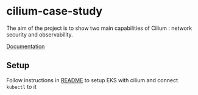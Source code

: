 # cilium-case-study

The aim of the project is to show two main capabilities of Cilium : network security and observability.

[Documentation](https://aghedupl-my.sharepoint.com/:w:/g/personal/faciszewski_student_agh_edu_pl/EQtFsnHyYa1OnFP4RnCOXfcBfsn4z9S-zRbQ4XxQ9kyOfQ?rtime=JL4-_4Uw20g)

## Setup

Follow instructions in [README](./terraform/README.md) to setup EKS with cilium and connect `kubectl` to it
